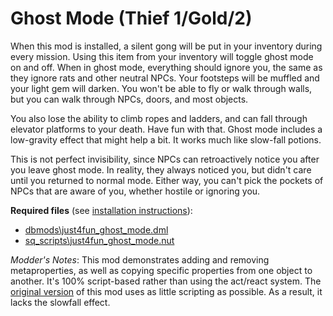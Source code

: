 # Ghost Mode (Thief 1/Gold/2)

When this mod is installed, a silent gong will be put in your inventory during every mission. Using this item from your inventory will toggle ghost mode on and off. When in ghost mode, everything should ignore you, the same as they ignore rats and other neutral NPCs. Your footsteps will be muffled and your light gem will darken. You won't be able to fly or walk through walls, but you can walk through NPCs, doors, and most objects.

You also lose the ability to climb ropes and ladders, and can fall through elevator platforms to your death. Have fun with that. Ghost mode includes a low-gravity effect that might help a bit. It works much like slow-fall potions.

This is not perfect invisibility, since NPCs can retroactively notice you after you leave ghost mode. In reality, they always noticed you, but didn't care until you returned to normal mode. Either way, you can't pick the pockets of NPCs that are aware of you, whether hostile or ignoring you.

**Required files** (see [installation instructions](Installation%20and%20Removal.md)):
* [dbmods\just4fun_ghost_mode.dml](../dbmods/just4fun_ghost_mode.dml?raw=1)
* [sq_scripts\just4fun_ghost_mode.nut](../sq_scripts/just4fun_ghost_mode.nut?raw=1)

*Modder's Notes*: This mod demonstrates adding and removing metaproperties, as well as copying specific properties from one object to another. It's 100% script-based rather than using the act/react system. The [original version](https://github.com/saracoth/newdark-mods/tree/original) of this mod uses as little scripting as possible. As a result, it lacks the slowfall effect.